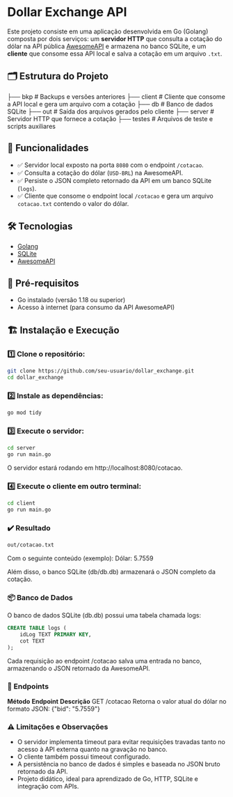 # Dollar Exchange API

Este projeto consiste em uma aplicação desenvolvida em Go (Golang) composta por dois serviços: um **servidor HTTP** que consulta a cotação do dólar na API pública [AwesomeAPI](https://docs.awesomeapi.com.br/api-de-moedas) e armazena no banco SQLite, e um **cliente** que consome essa API local e salva a cotação em um arquivo `.txt`.

## 🗂️ Estrutura do Projeto

├── bkp # Backups e versões anteriores
├── client # Cliente que consome a API local e gera um arquivo com a cotação
├── db # Banco de dados SQLite
├── out # Saída dos arquivos gerados pelo cliente
├── server # Servidor HTTP que fornece a cotação
├── testes # Arquivos de teste e scripts auxiliares


## 🚀 Funcionalidades

- ✅ Servidor local exposto na porta `8080` com o endpoint `/cotacao`.
- ✅ Consulta a cotação do dólar (`USD-BRL`) na AwesomeAPI.
- ✅ Persiste o JSON completo retornado da API em um banco SQLite (`logs`).
- ✅ Cliente que consome o endpoint local `/cotacao` e gera um arquivo `cotacao.txt` contendo o valor do dólar.

## 🛠️ Tecnologias

- [Golang](https://golang.org/)
- [SQLite](https://www.sqlite.org/)
- [AwesomeAPI](https://docs.awesomeapi.com.br/api-de-moedas)

## 🔧 Pré-requisitos

- Go instalado (versão 1.18 ou superior)
- Acesso à internet (para consumo da API AwesomeAPI)

## 🏗️ Instalação e Execução

### 1️⃣ Clone o repositório:

```bash
git clone https://github.com/seu-usuario/dollar_exchange.git
cd dollar_exchange
```

### 2️⃣ Instale as dependências:

```bash
go mod tidy
```

### 3️⃣ Execute o servidor:

```bash
cd server
go run main.go
```
O servidor estará rodando em http://localhost:8080/cotacao.

### 4️⃣ Execute o cliente em outro terminal:

```bash
cd client
go run main.go
```

### ✔️ Resultado

```bash
out/cotacao.txt
```
Com o seguinte conteúdo (exemplo): Dólar: 5.7559

Além disso, o banco SQLite (db/db.db) armazenará o JSON completo da cotação.


### 📦 Banco de Dados
O banco de dados SQLite (db.db) possui uma tabela chamada logs:

```sql
CREATE TABLE logs (
    idLog TEXT PRIMARY KEY,
    cot TEXT
);
```
Cada requisição ao endpoint /cotacao salva uma entrada no banco, armazenando o JSON retornado da AwesomeAPI.

### 🔗 Endpoints
**Método**	    **Endpoint**	     **Descrição**
GET	        /cotacao	      Retorna o valor atual do dólar no formato JSON: {"bid": "5.7559"}

### ⚠️ Limitações e Observações
- O servidor implementa timeout para evitar requisições travadas tanto no acesso à API externa quanto na gravação no banco.
- O cliente também possui timeout configurado.
- A persistência no banco de dados é simples e baseada no JSON bruto retornado da API.
- Projeto didático, ideal para aprendizado de Go, HTTP, SQLite e integração com APIs.
